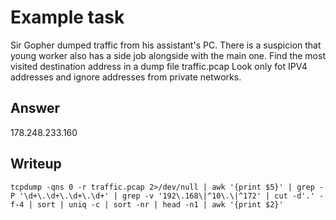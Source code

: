 # Example task

Sir Gopher dumped traffic from his assistant's PC. There is a suspicion that young worker also has a side job alongside with the main one.
Find the most visited destination address in a dump file traffic.pcap
Look only fot IPV4 addresses and ignore addresses from private networks.

## Answer

178.248.233.160

## Writeup

`tcpdump -qns 0 -r traffic.pcap 2>/dev/null | awk '{print $5}' | grep -P '\d+\.\d+\.\d+\.\d+' | grep -v '192\.168\|^10\.\|^172' | cut -d'.' -f-4 | sort | uniq -c | sort -nr | head -n1 | awk '{print $2}'`
